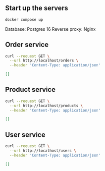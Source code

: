 ## Start up the servers

```sh
docker compose up
```

Database: Postgres 16
Reverse proxy: Nginx

## Order service

```sh
curl --request GET \
  --url http://localhost/orders \
  --header 'Content-Type: application/json'
```

```json
[]
```

## Product service

```sh
curl --request GET \
  --url http://localhost/products \
  --header 'Content-Type: application/json'
```

```json
[]
```

## User service

```sh
curl --request GET \
  --url http://localhost/users \
  --header 'Content-Type: application/json'
```

```json
[]
```
